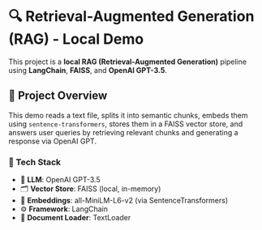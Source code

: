 # 🔍 Retrieval-Augmented Generation (RAG) - Local Demo

This project is a **local RAG (Retrieval-Augmented Generation)** pipeline using **LangChain**, **FAISS**, and **OpenAI GPT-3.5**.

## 📌 Project Overview

This demo reads a text file, splits it into semantic chunks, embeds them using `sentence-transformers`, stores them in a FAISS vector store, and answers user queries 
by retrieving relevant chunks and generating a response via OpenAI GPT.

### 🔧 Tech Stack

- 🧠 **LLM**: OpenAI GPT-3.5
- 🗂️ **Vector Store**: FAISS (local, in-memory)
- 🔎 **Embeddings**: all-MiniLM-L6-v2 (via SentenceTransformers)
- ⚙️ **Framework**: LangChain
- 📄 **Document Loader**: TextLoader

